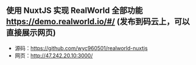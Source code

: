 ## 使用 NuxtJS 实现 RealWorld 全部功能 https://demo.realworld.io/#/ (发布到码云上，可以直接展示网页)

- 源码：https://github.com/wyc960501/realworld-nuxtjs
- 网页：http://47.242.20.10:3000/
